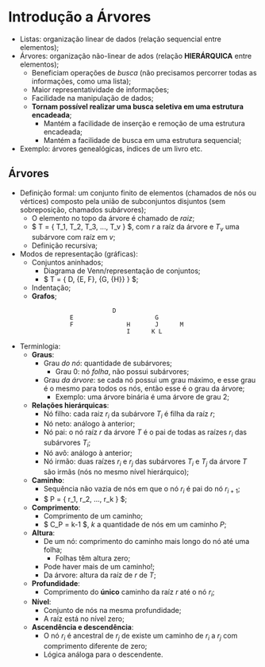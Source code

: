# Introdução a Árvores
- Listas: organização linear de dados (relação sequencial entre elementos);
- Árvores: organização não-linear de ados (relação **HIERÁRQUICA** entre elementos);
  - Beneficiam operações de *busca* (não precisamos percorrer todas as informações, como uma lista);
  - Maior representatividade de informações;
  - Facilidade na manipulação de dados;
  - **Tornam possível realizar uma busca seletiva em uma estrutura encadeada**;
    - Mantém a facilidade de inserção e remoção de uma estrutura encadeada;
    - Mantém a facilidade de busca em uma estrutura sequencial;
- Exemplo: árvores genealógicas, índices de um livro etc.

## Árvores
- Definição formal: um conjunto finito de elementos (chamados de nós ou vértices) composto pela união de subconjuntos disjuntos (sem sobreposição, chamados subárvores);
  - O elemento no topo da árvore é chamado de *raiz*;
  - $ T = \{ T_1, T_2, T_3, ..., T_v \} $, com $r$ a raíz da árvore e $T_v$ uma subárvore com raíz em $v$;
  - Definição recursiva;
- Modos de representação (gráficas):
  - Conjuntos aninhados;
    - Diagrama de Venn/representação de conjuntos;
    - $ T = \{ D, \{E, F\}, \{G, \{H\}\} \} $;
  - Indentação;
  - **Grafos**;
  ```
                            D
                E                       G
                F               H       J      M
                                I      K L
  ```
- Terminlogia:
  - **Graus**:
    - Grau *do nó*: quantidade de subárvores;
      - Grau 0: nó *folha*, não possui subárvores;
    - Grau *da árvore*: se cada nó possui um grau máximo, e esse grau é o mesmo para todos os nós, então esse é o grau da árvore;
      - Exemplo: uma árvore binária é uma árvore de grau 2;
  - **Relações hierárquicas**:
    - Nó filho: cada raiz $r_i$ da subárvore $T_i$ é filha da raíz $r$;
    - Nó neto: análogo à anterior;
    - Nó pai: o nó raíz $r$ da árvore $T$ é o pai de todas as raízes $r_i$ das subárvores $T_i$;
    - Nó avô: análogo à anterior;
    - Nó irmão: duas raízes $r_i$ e $r_j$ das subárvores $T_i$ e $T_j$ da árvore $T$ são irmãs (nós no mesmo nível hierárquico);
  - **Caminho**:
    - Sequência não vazia de nós em que o nó $r_i$ é pai do nó $r_{i+1}$;
    - $ P = \{ r_1, r_2, ..., r_k \} $;
  - **Comprimento**:
    - Comprimento de um caminho;
    - $ C_P = k-1 $, $k$ a quantidade de nós em um caminho $P$;
  - **Altura**:
    - De um nó: comprimento do caminho mais longo do nó até uma folha;
      - Folhas têm altura zero;
    - Pode haver mais de um caminho!;
    - Da árvore: altura da raíz de $r$ de $T$;
  - **Profundidade**:
    - Comprimento do **único** caminho da raíz $r$ até o nó $r_i$;
  - **Nível**:
    - Conjunto de nós na mesma profundidade;
    - A raíz está no nível zero;
  - **Ascendência e descendência**:
    - O nó $r_i$ é ancestral de $r_j$ de existe um caminho de $r_i$ a $r_j$ com comprimento diferente de zero;
    - Lógica análoga para o descendente.